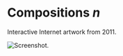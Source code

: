 # Compositions _n_

Interactive Internet artwork from 2011.

![Screenshot.](https://netplasticism.com/images/screenshot-1024x768-21.jpg)
